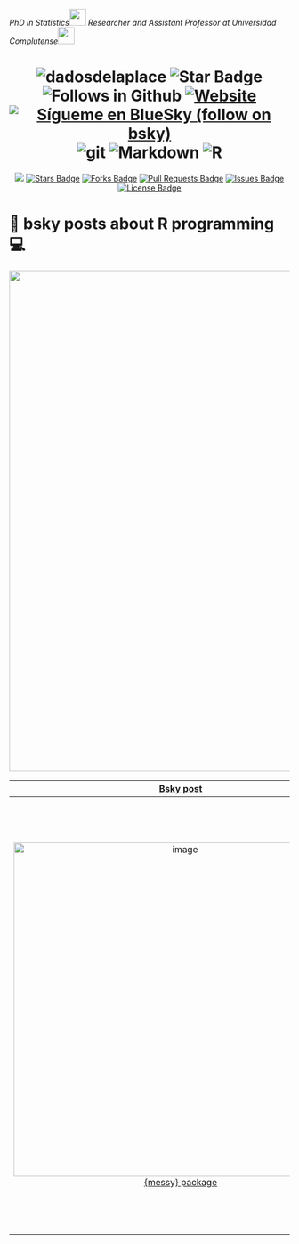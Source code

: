 
<p><em>PhD in Statistics<img src="https://media.giphy.com/media/fYSnHlufseco8Fh93Z/giphy.gif" width="30"> Researcher and Assistant Professor at Universidad Complutense<img src="https://media.giphy.com/media/WUlplcMpOCEmTGBtBW/giphy.gif" width="30"> 
</em></p>

<h1 align="center">
<img src="https://komarev.com/ghpvc/?username=dadosdelaplace&label=Profile%20views&color=blue&style=plastic" alt="dadosdelaplace">
<img src="https://img.shields.io/static/v1?label=%F0%9F%8C%9F&message=If%20Useful&style=style=flat&color=BC4E99" alt="Star Badge"/>
<img src="https://img.shields.io/github/followers/dadosdelaplace?label=Follow&style=social" alt="Follows in Github"/>
<a href="https://javieralvarezliebana.es/"><img src="https://img.shields.io/badge/Website-46a2f1.svg?&style=flat-square&logo=Google-Chrome&logoColor=white&link=https://javieralvarezliebana.es/" alt="Website"/></a>
<a href="https://bsky.app/profile/dadosdelaplace.bsky.social"> <img src="https://img.shields.io/badge/-Bluesky-3686f7?style=flat&logo=icloud&logoColor=white"
            alt="Sígueme en BlueSky (follow on bsky)"></a>
<img src="https://img.shields.io/badge/-Git-F05032?style=for-the-badge&logo=git&logoColor=white" alt="git">
<img src="https://img.shields.io/badge/markdown-%23000000.svg?style=for-the-badge&logo=markdown&logoColor=white" alt="Markdown">
<img src="https://img.shields.io/badge/r-%23276DC3.svg?style=for-the-badge&logo=r&logoColor=white" alt="R">
</h1>

<div align="center">
<a href="https://github.com/dadosdelaplace/bsky/pulse" alt="Activity"><img src="https://img.shields.io/github/commit-activity/m/dadosdelaplace/bsky"/></a>
<a href="https://github.com/dadosdelaplace/bsky/stargazers"><img src="https://img.shields.io/github/stars/dadosdelaplace/bsky" alt="Stars Badge"/></a>
<a href="https://github.com/dadosdelaplace/bsky/network/members"><img src="https://img.shields.io/github/forks/dadosdelaplace/bsky" alt="Forks Badge"/></a>
<a href="https://github.com/dadosdelaplace/bsky/pulls"><img src="https://img.shields.io/github/issues-pr/dadosdelaplace/bsky" alt="Pull Requests Badge"/></a>
<a href="https://github.com/dadosdelaplace/bsky/issues"><img src="https://img.shields.io/github/issues/dadosdelaplace/bsky" alt="Issues Badge"/></a>
<a href="https://github.com/dadosdelaplace/docencia/blob/master/LICENSE"><img src="https://img.shields.io/github/license/dadosdelaplace/docencia?color=2b9348" alt="License Badge"/></a>
</div>

<h1 align="left">🦋 bsky posts about R programming 💻</h1>

<a href="https://javieralvarezliebana.es/bsky/R-posts"><img width = "900" src="https://github.com/user-attachments/assets/fe328a79-d1c5-4edc-a12a-5e7c5b1c1915">

| Bsky post | About | Slides | Material |
|:----------------:|:-------------------:|:--------:|:--------:|
| <img width="600" alt="image" src="https://github.com/user-attachments/assets/71beb302-3396-40d8-aa45-964646b2bd44"> <br> [{messy} package](https://javieralvarezliebana.es/bsky/R-posts/messy-R-package)  | Estropeando adrede datasets. El **paquete {messy} (de Nicola Rennie) nos permite como docentes poder «ensuciar» bases de datos** con el objetivo de que practicar con datasets defectuosos. También puede ser útil para desarrolladores de software (como beta-tester).<br><br>Deliberately messing up datasets. The **{messy} package (by Nicola Rennie) allows us as teachers to «mess up» datasets**. It can also be useful for software developers (as beta testers). | 👨🏻‍🏫 [Slides - diapositivas](https://javieralvarezliebana.es/docencia/R-datascience/diapos) |  |
